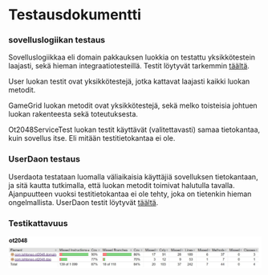 # Testausdokumentti


### sovelluslogiikan testaus

Sovelluslogiikkaa eli domain pakkauksen luokkia on testattu yksikkötestein laajasti, sekä hieman integraatiotesteillä. Testit löytyvät tarkemmin [täältä](https://github.com/lehtoneo/ot-harjoitustyo/tree/master/ot2048/src/test/java/domain).

User luokan testit ovat yksikkötestejä, jotka kattavat laajasti kaikki luokan metodit.

GameGrid luokan metodit ovat yksikkötestejä, sekä melko toisteisia johtuen luokan rakenteesta sekä toteutuksesta.

Ot2048ServiceTest luokan testit käyttävät (valitettavasti) samaa tietokantaa, kuin sovellus itse. Eli mitään testitietokantaa ei ole.

### UserDaon testaus

Userdaota testataan luomalla väliaikaisia käyttäjiä sovelluksen tietokantaan, ja sitä kautta tutkimalla, että luokan metodit toimivat halutulla tavalla. Ajanpuutteen vuoksi testitietokantaa ei ole tehty, joka on tietenkin hieman ongelmallista. UserDaon testit löytyvät [täältä](https://github.com/lehtoneo/ot-harjoitustyo/blob/master/ot2048/src/test/java/dao/UserDaoTest.java).


### Testikattavuus

<img src="https://github.com/lehtoneo/ot-harjoitustyo/blob/master/ot2048/dokumentaatio/kuvia/testiKattavuus.JPG" width = "900">
